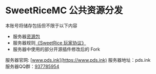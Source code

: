 # SweetRiceMC 公共资源分发

本账号将储存包括但不限于以下内容
* 服务器[资源包](https://github.com/SweetRiceMC/ResourcePack)
* 服务器规则[《SweetRice 玩家协议》](https://docs.pds.ink/rules)
* 服务器中使用的部分开源插件修改后的 Fork

服务器官网: [www.pds.ink](https://www.pds.ink)
服务器地址：pds.ink  
服务器QQ群：[937785954](https://www.pds.ink/group)
